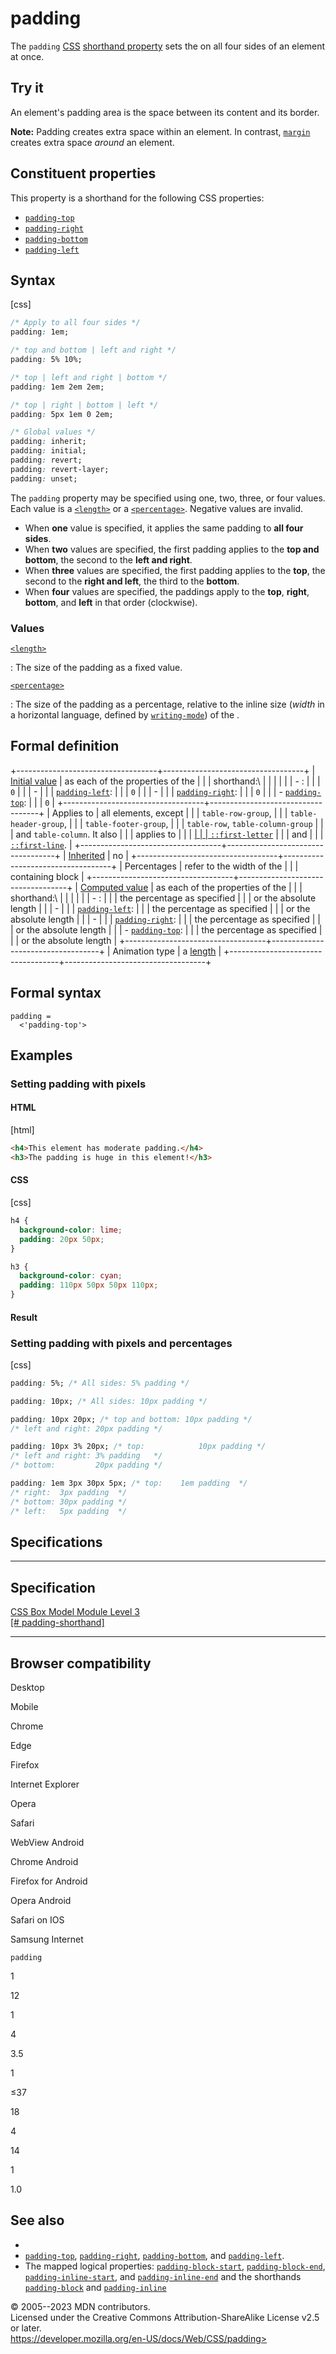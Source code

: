 padding
=======

The `padding` [CSS](https://developer.mozilla.org/en-US/docs/Web/CSS)
[shorthand property](shorthand_properties.md) sets the [](introduction_to_the_css_box_model.md#padding_area) on
all four sides of an element at once.

Try it
------

An element\'s padding area is the space between its content and its
border.

**Note:** Padding creates extra space within an element. In contrast,
[`margin`](margin.md) creates extra space *around* an element.

Constituent properties
----------------------

This property is a shorthand for the following CSS properties:

- [`padding-top`](padding-top.md)
- [`padding-right`](padding-right.md)
- [`padding-bottom`](padding-bottom.md)
- [`padding-left`](padding-left.md)

Syntax
------

[css]

```css
/* Apply to all four sides */
padding: 1em;

/* top and bottom | left and right */
padding: 5% 10%;

/* top | left and right | bottom */
padding: 1em 2em 2em;

/* top | right | bottom | left */
padding: 5px 1em 0 2em;

/* Global values */
padding: inherit;
padding: initial;
padding: revert;
padding: revert-layer;
padding: unset;
```

The `padding` property may be specified using one, two, three, or four
values. Each value is a [`<length>`](length.md) or a
[`<percentage>`](percentage.md). Negative values are invalid.

- When **one** value is specified, it applies the same padding to
    **all four sides**.
- When **two** values are specified, the first padding applies to the
    **top and bottom**, the second to the **left and right**.
- When **three** values are specified, the first padding applies to
    the **top**, the second to the **right and left**, the third to the
    **bottom**.
- When **four** values are specified, the paddings apply to the
    **top**, **right**, **bottom**, and **left** in that order
    (clockwise).

### Values

[`<length>`](length.md)

:   The size of the padding as a fixed value.

[`<percentage>`](percentage.md)

:   The size of the padding as a percentage, relative to the inline size
    (*width* in a horizontal language, defined by
    [`writing-mode`](writing-mode.md)) of the [](containing_block.md).

Formal definition
-----------------

+-----------------------------------+-----------------------------------+
| [Initial value](initial_value.md)    | as each of the properties of the  |
|                                   | shorthand:\                       |
|                                   |                                   |
|                                   | -   [](padding-bottom.md): |
|                                   |     `0`                           |
|                                   | -                                 |
|                                   |   [`padding-left`](padding-left.md): |
|                                   |     `0`                           |
|                                   | -                                 |
|                                   | [`padding-right`](padding-right.md): |
|                                   |     `0`                           |
|                                   | -   [`padding-top`](padding-top.md): |
|                                   |     `0`                           |
+-----------------------------------+-----------------------------------+
| Applies to                        | all elements, except              |
|                                   | `table-row-group`,                |
|                                   | `table-header-group`,             |
|                                   | `table-footer-group`,             |
|                                   | `table-row`, `table-column-group` |
|                                   | and `table-column`. It also       |
|                                   | applies to                        |
|                                   | [                                 |
|                                   | `::first-letter`](::first-letter) |
|                                   | and                               |
|                                   | [`::first-line`](::first-line).   |
+-----------------------------------+-----------------------------------+
| [Inherited](inheritance.md)          | no                                |
+-----------------------------------+-----------------------------------+
| Percentages                       | refer to the width of the         |
|                                   | containing block                  |
+-----------------------------------+-----------------------------------+
| [Computed value](computed_value.md)  | as each of the properties of the  |
|                                   | shorthand:\                       |
|                                   |                                   |
|                                   | -   [](padding-bottom.md): |
|                                   |     the percentage as specified   |
|                                   |     or the absolute length        |
|                                   | -                                 |
|                                   |   [`padding-left`](padding-left.md): |
|                                   |     the percentage as specified   |
|                                   |     or the absolute length        |
|                                   | -                                 |
|                                   | [`padding-right`](padding-right.md): |
|                                   |     the percentage as specified   |
|                                   |     or the absolute length        |
|                                   | -   [`padding-top`](padding-top.md): |
|                                   |     the percentage as specified   |
|                                   |     or the absolute length        |
+-----------------------------------+-----------------------------------+
| Animation type                    | a [length](length.md#interpolation)  |
+-----------------------------------+-----------------------------------+

Formal syntax
-------------

```
padding = 
  <'padding-top'>  
```

Examples
--------

### Setting padding with pixels

#### HTML

[html]

```html
<h4>This element has moderate padding.</h4>
<h3>The padding is huge in this element!</h3>
```

#### CSS

[css]

```css
h4 {
  background-color: lime;
  padding: 20px 50px;
}

h3 {
  background-color: cyan;
  padding: 110px 50px 50px 110px;
}
```

#### Result

### Setting padding with pixels and percentages

[css]

```css
padding: 5%; /* All sides: 5% padding */

padding: 10px; /* All sides: 10px padding */

padding: 10px 20px; /* top and bottom: 10px padding */
/* left and right: 20px padding */

padding: 10px 3% 20px; /* top:            10px padding */
/* left and right: 3% padding   */
/* bottom:         20px padding */

padding: 1em 3px 30px 5px; /* top:    1em padding  */
/* right:  3px padding  */
/* bottom: 30px padding */
/* left:   5px padding  */
```

Specifications
--------------

  ----------------------------------------------------------------------------------

Specification
  ----------------------------------------------------------------------------------

  [CSS Box Model Module Level 3\
  [\#
  padding-shorthand]](https://drafts.csswg.org/css-box/#padding-shorthand)

  ----------------------------------------------------------------------------------

Browser compatibility
---------------------

Desktop

Mobile

Chrome

Edge

Firefox

Internet Explorer

Opera

Safari

WebView Android

Chrome Android

Firefox for Android

Opera Android

Safari on IOS

Samsung Internet

`padding`

1

12

1

4

3.5

1

≤37

18

4

14

1

1.0

See also
--------

- [](introduction_to_the_css_box_model.md)
- [`padding-top`](padding-top.md), [`padding-right`](padding-right.md),
    [`padding-bottom`](padding-bottom.md), and
    [`padding-left`](padding-left.md).
- The mapped logical properties:
    [`padding-block-start`](padding-block-start.md),
    [`padding-block-end`](padding-block-end.md),
    [`padding-inline-start`](padding-inline-start.md), and
    [`padding-inline-end`](padding-inline-end.md) and the shorthands
    [`padding-block`](padding-block.md) and
    [`padding-inline`](padding-inline.md)

© 2005--2023 MDN contributors.\
Licensed under the Creative Commons Attribution-ShareAlike License v2.5
or later.\
https://developer.mozilla.org/en-US/docs/Web/CSS/padding>
